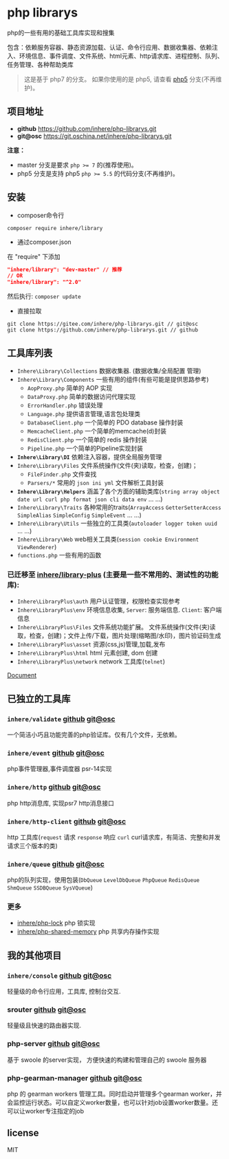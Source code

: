 # php librarys

php的一些有用的基础工具库实现和搜集 

包含：依赖服务容器、静态资源加载、认证、命令行应用、数据收集器、依赖注入、环境信息、事件调度、文件系统、html元素、http请求库、进程控制、队列、任务管理、各种帮助类库

> 这是基于 php7 的分支。 如果你使用的是 php5, 请查看 [php5](https://github.com/inhere/php-librarys/tree/php5) 分支(不再维护)。

## 项目地址

- **github** https://github.com/inhere/php-librarys.git
- **git@osc** https://git.oschina.net/inhere/php-librarys.git

**注意：**

- master 分支是要求 `php >= 7` 的(推荐使用)。
- php5 分支是支持 php5 `php >= 5.5` 的代码分支(不再维护)。

## 安装

- composer命令行

```
composer require inhere/library
```

- 通过composer.json

在 "require" 下添加 

```json
"inhere/library": "dev-master" // 推荐
// OR 
"inhere/library": "^2.0"
```

然后执行: `composer update`

- 直接拉取

```
git clone https://gitee.com/inhere/php-librarys.git // git@osc
git clone https://github.com/inhere/php-librarys.git // github
```

## 工具库列表

- `Inhere\Library\Collections` 数据收集器. (数据收集/全局配置 管理)
- `Inhere\Library\Components` 一些有用的组件(有些可能是提供思路参考)
    - `AopProxy.php` 简单的 AOP 实现
    - `DataProxy.php` 简单的数据访问代理实现
    - `ErrorHandler.php` 错误处理
    - `Language.php` 提供语言管理,语言包处理类
    - `DatabaseClient.php` 一个简单的 PDO database 操作封装
    - `MemcacheClient.php` 一个简单的memcache(d)封装
    - `RedisClient.php` 一个简单的 redis 操作封装
    - `Pipeline.php` 一个简单的Pipeline实现封装
- **`Inhere\Library\DI`** 依赖注入容器，提供全局服务管理 
- `Inhere\Library\Files` 文件系统操作(文件(夹)读取，检查，创建)；
    - `FileFinder.php` 文件查找
    - `Parsers/*` 常用的 `json ini yml` 文件解析工具封装
- **`Inhere\Library\Helpers`** 涵盖了各个方面的辅助类库(`string array object date url curl php format json cli data env` ... ...)
- `Inhere\Library\Traits` 各种常用的traits(`ArrayAccess` `GetterSetterAccess` `SimpleAlias` `SimpleConfig` `SimpleEvent` ... ...)
- `Inhere\Library\Utils` 一些独立的工具类(`autoloader logger token uuid` ... ...)
- `Inhere\Library\Web` web相关工具类(`session cookie Environment ViewRenderer`)
- `functions.php` 一些有用的函数

### 已迁移至 [inhere/library-plus](https://github.com/inhere/php-library-plus) (主要是一些不常用的、测试性的功能库):

- `Inhere\LibraryPlus\auth` 用户认证管理，权限检查实现参考
- `Inhere\LibraryPlus\env` 环境信息收集, `Server`: 服务端信息. `Client`: 客户端信息 
- `Inhere\LibraryPlus\Files` 文件系统功能扩展。 文件系统操作(文件(夹)读取，检查，创建)；文件上传/下载，图片处理(缩略图/水印)，图片验证码生成 
- `Inhere\LibraryPlus\asset` 资源(css,js)管理,加载,发布 
- `Inhere\LibraryPlus\html` html 元素创建, dom 创建
- `Inhere\LibraryPlus\network` network 工具库(`telnet`)

[Document](doc/document.md)

## 已独立的工具库

### `inhere/validate` [github](https://github.com/inhere/php-validate) [git@osc](https://git.oschina.net/inhere/php-validate)

一个简洁小巧且功能完善的php验证库。仅有几个文件，无依赖。

### `inhere/event` [github](https://github.com/inhere/php-event-manager) [git@osc](https://git.oschina.net/inhere/php-event-manager)

php事件管理器,事件调度器 psr-14实现

### `inhere/http` [github](https://github.com/inhere/php-http) [git@osc](https://git.oschina.net/inhere/php-http)

php http消息库, 实现psr7 http消息接口

### `inhere/http-client` [github](https://github.com/inhere/php-http-client) [git@osc](https://git.oschina.net/inhere/php-http-client)

http 工具库(`request` 请求 `response` 响应 `curl` curl请求库，有简洁、完整和并发请求三个版本的类)

### `inhere/queue` [github](https://github.com/inhere/php-queue) [git@osc](https://git.oschina.net/inhere/php-queue)

php的队列实现，使用包装(`DbQueue` `LevelDbQueue` `PhpQueue` `RedisQueue` `ShmQueue` `SSDBQueue` `SysVQueue`)

### 更多

- [inhere/php-lock](https://github.com/inhere/php-lock) php 锁实现
- [inhere/php-shared-memory](https://github.com/inhere/php-shared-memory) php 共享内存操作实现

## 我的其他项目

### `inhere/console` [github](https://github.com/inhere/php-console) [git@osc](https://git.oschina.net/inhere/php-console)

轻量级的命令行应用，工具库, 控制台交互.

### srouter [github](https://github.com/inhere/php-srouter)  [git@osc](https://git.oschina.net/inhere/php-srouter)
 
 轻量级且快速的路由器实现.

### php-server [github](https://github.com/inhere/php-server)  [git@osc](https://git.oschina.net/inhere/php-server)

基于 swoole 的server实现， 方便快速的构建和管理自己的 swoole 服务器

### php-gearman-manager [github](https://github.com/inhere/php-gearman-manager) [git@osc](https://git.oschina.net/inhere/php-gearman-manager)

php 的 gearman workers 管理工具。同时启动并管理多个gearman worker，并会监控运行状态。可以自定义worker数量，也可以针对job设置worker数量。还可以让worker专注指定的job


## license

MIT